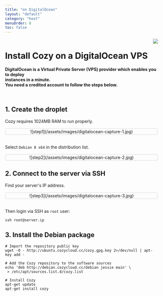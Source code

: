 ```yaml
---
title: "on DigitalOcean"
layout: "default"
category: "host"
menuOrder: 8
toc: false
---
```



<div style="height: 0; overflow: shown; text-align: right">
<img src="/assets/images/digitalocean-logo.png">
</div>

# Install Cozy on a DigitalOcean VPS

**DigitalOcean is a Virtual Private Server (VPS) provider which enables you to deploy**    
**instances in a minute.**    
**You need a credited account to follow the steps below.**

<br>

## 1. Create the droplet

Cozy requires 1024MB RAM to run properly.

<div style="border: 3px solid #eee; text-align: center; border-radius: 5px">
![step1](/assets/images/digitalocean-capture-1.jpg)
</div>

<br>

Select `Debian 8 x64` in the distribution list.

<div style="border: 3px solid #eee; text-align: center; border-radius: 5px">
![step2](/assets/images/digitalocean-capture-2.jpg)
</div>


## 2. Connect to the server via SSH

Find your server's IP address.

<div style="border: 3px solid #eee; text-align: center; border-radius: 5px">
![step3](/assets/images/digitalocean-capture-3.jpg)
</div>

<br>

Then login via SSH as `root` user:
```
ssh root@server.ip
```


## 3. Install the Debian package

```
# Import the repository public key
wget -O - http://ubuntu.cozycloud.cc/cozy.gpg.key 2>/dev/null | apt-key add -

# Add the Cozy repository to the software sources
echo 'deb http://debian.cozycloud.cc/debian jessie main' \
 > /etc/apt/sources.list.d/cozy.list

# Install Cozy
apt-get update
apt-get install cozy
```
